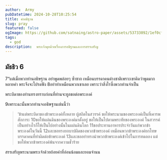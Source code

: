 ```yaml
---
author:  Army
pubDatetime: 2024-10-28T10:25:54
title: คำอธิฐาน
slug: pray
featured: false
ogImage: https://github.com/satnaing/astro-paper/assets/53733092/1ef0cf03-8137-4d67-ac81-84a032119e3a
tags:
  - god
description:  พระเจ้าคุยด้วยเรื่องการอธิฐานและการสรรเสริญ
---
```


## มัธธิว 6

7“แต่เมื่อพวกท่านอธิษฐาน อย่าพูดพล่อยๆ ซ้ำซาก เหมือนบรรดาคนต่างชาติเพราะเขาคิดว่าพูดมากหลายคำ พระจึงจะโปรดฟัง
8อย่าทำเหมือนพวกเขาเลย เพราะว่าสิ่งไรซึ่งพวกท่านจำเป็น

พระบิดาของท่านทรงทราบก่อนที่ท่านจะทูลขอต่อพระองค์

9เพราะฉะนั้นพวกท่านจงอธิษฐานเช่นนี้ว่า

>‘ข้าแต่พระบิดาของข้าพระองค์ทั้งหลาย ผู้สถิตในสวรรค์
ขอให้พระนามของพระองค์เป็นที่เคารพสักการะ
10ขอให้แผ่นดินของพระองค์มาตั้งอยู่
ขอให้เป็นไปตามพระทัยของพระองค์
ในสวรรค์เป็นอย่างไรก็ให้เป็นไปอย่างนั้นในแผ่นดินโลก
11ขอประทานอาหารประจำวันแก่พวกข้าพระองค์ในวันนี้
12และขอทรงยกบาปผิดของพวกข้าพระองค์
เหมือนพวกข้าพระองค์ยกโทษบรรดาคนที่ทำผิดต่อข้าพระองค์
13และขออย่าทรงนำพวกข้าพระองค์เข้าไปในการทดลอง
แต่ขอให้พวกข้าพระองค์พ้นจากความชั่วร้าย

สรรเสริญพระนามพระเจ้าด้วยถ้อยคำที่อ่อนน้อมและยอมจำนน
